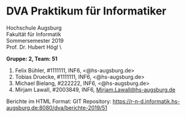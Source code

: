 # DVA Praktikum für Informatiker

Hochschule Augsburg \
Fakultät für Informatik \
Sommersemester 2019 \
Prof. Dr. Hubert Högl \

**Gruppe: 2, Team: 51**

<!-- Nr Name	MatrNr	Studiengang+Sem,	E-mail -->
1. Felix Bühler, #1111111, INF6, <@hs-augsburg.de>
2. Tobias Druecke, #1111111, INF6, <@hs-augsburg.de>
3. Michael Bielang, #222222, INF6, <@hs-augsburg.de>
4. Mirjam Lawall, #2003849, INF6, <Mirjam.Lawall@hs-augsburg.de>

Berichte im HTML Format: 
GIT Repository: https://r-n-d.informatik.hs-augsburg.de:8080/dva/berichte-2019/51


